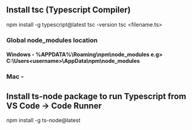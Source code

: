 ## Install tsc (Typescript Compiler)

npm install -g typescript@latest
tsc -version
tsc <filename.ts>

### Global node_modules location

#### Windows - %APPDATA%\Roaming\npm\node_modules e.g> C:\Users\<username>\AppData\npm\node_modules

### Mac -

## Install ts-node package to run Typescript from VS Code -> Code Runner

npm install -g ts-node@latest
